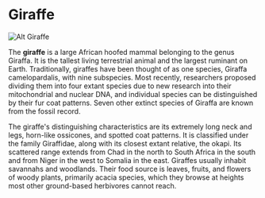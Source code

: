 # Giraffe


![Alt Giraffe](https://encrypted-tbn0.gstatic.com/images?q=tbn:ANd9GcS7BXJTnyUbICk_gju0ad9uPGda0WzMEMJlhVgmg0NWDk9KNCaS)

The **giraffe** is a large African hoofed mammal belonging to the genus Giraffa. It is the tallest living terrestrial animal and the largest ruminant on Earth. Traditionally, giraffes have been thought of as one species, Giraffa camelopardalis, with nine subspecies. Most recently, researchers proposed dividing them into four extant species due to new research into their mitochondrial and nuclear DNA, and individual species can be distinguished by their fur coat patterns. Seven other extinct species of Giraffa are known from the fossil record.

The giraffe's distinguishing characteristics are its extremely long neck and legs, horn-like ossicones, and spotted coat patterns. It is classified under the family Giraffidae, along with its closest extant relative, the okapi. Its scattered range extends from Chad in the north to South Africa in the south and from Niger in the west to Somalia in the east. Giraffes usually inhabit savannahs and woodlands. Their food source is leaves, fruits, and flowers of woody plants, primarily acacia species, which they browse at heights most other ground-based herbivores cannot reach.
